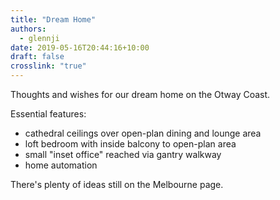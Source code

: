 ```yaml
---
title: "Dream Home"
authors: 
  - glennji
date: 2019-05-16T20:44:16+10:00
draft: false
crosslink: "true"
---
```

Thoughts and wishes for our dream home on the Otway Coast.

Essential features:

- cathedral ceilings over open-plan dining and lounge area
- loft bedroom with inside balcony to open-plan area
- small "inset office" reached via gantry walkway
- home automation

There's plenty of ideas still on the Melbourne page.
